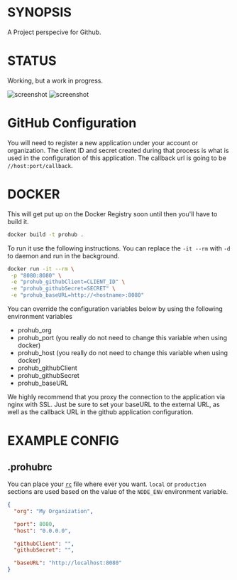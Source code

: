 # SYNOPSIS
A Project perspecive for Github.

# STATUS
Working, but a work in progress.

![screenshot](/docs/screenshot1.png)
![screenshot](/docs/screenshot2.png)

# GitHub Configuration

You will need to register a new application under your account or organization. The client ID and secret created during that process is what is used in the configuration of this application. The callback url is going to be `//host:port/callback`.

# DOCKER 
This will get put up on the Docker Registry soon until then you'll have to build it.

```bash
docker build -t prohub .
```


To run it use the following instructions. You can replace the `-it --rm` with `-d` to daemon and run in the background.

```bash
docker run -it --rm \
 -p "8080:8080" \
 -e "prohub_githubClient=CLIENT_ID" \
 -e "prohub_githubSecret=SECRET" \
 -e "prohub_baseURL=http://<hostname>:8080"
```

You can override the configuration variables below by using the following environment variables

* prohub_org
* prohub_port (you really do not need to change this variable when using docker)
* prohub_host (you really do not need to change this variable when using docker)
* prohub_githubClient
* prohub_githubSecret
* prohub_baseURL

We highly recommend that you proxy the connection to the application via nginx with SSL. Just be sure to set your baseURL to the external URL, as well as the callback URL in the github application configuration.

# EXAMPLE CONFIG

## .prohubrc
You can place your [`rc`](github.com/dominictarr/rc) file where ever you want.
`local` or `production` sections are used based on the value of the `NODE_ENV`
environment variable.

```json
{
  "org": "My Organization",

  "port": 8080,
  "host": "0.0.0.0",

  "githubClient": "",
  "githubSecret": "",

  "baseURL": "http://localhost:8080"
}
```

